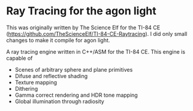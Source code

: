 # Ray Tracing for the agon light

This was originally written by The Science Elf for the TI-84 CE (https://github.com/TheScienceElf/TI-84-CE-Raytracing). I did only small changes to make it compile for agon light.

A ray tracing engine written in C++/ASM for the TI-84 CE. This engine is capable of 

- Scenes of arbitrary sphere and plane primitives
- Difuse and reflective shading
- Texture mapping
- Dithering
- Gamma correct rendering and HDR tone mapping
- Global illumination through radiosity
